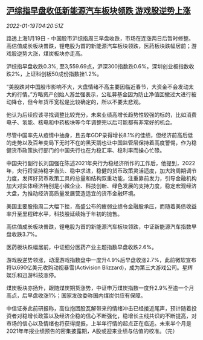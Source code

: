 <!--1642566663000-->
[沪综指早盘收低新能源汽车板块领跌 游戏股逆势上涨](https://cn.reuters.com/article/china-stock-market-morning-close-0119-idCNKBS2JT09J)
------

<div><i>2022-01-19T04:20:51Z</i></div><p>路透上海1月19日 - 中国股市沪综指周三早盘收跌，市场在连涨两日后暂时修整。高估值成长板块普跌，锂电股为首的新能源汽车板块领跌，医药板块跌幅居前；游戏股逆势大涨，煤炭板块亦走高。</p><p>沪综指早盘收跌0.3%, 至3,559.69点，沪深300指数跌0.6%。深圳创业板指数收跌2%，上证科创板50成份指数挫1.2%。</p><p>“美股跌对中国股市影响不大，大盘情绪不高主要因临近春节，大资金不会发动太大的行情。”方略资产创始人游兰强表示，公私募基金因为防止净值回撤过大进行被动降仓，但今年货币宽松是比较确定的，所以不要太悲观。</p><p>他认为后续应该寻找调整比较充分，未来业绩高增长趋势性较强的标的，比如消费电子、氢能、核电和中药板块等今年调整完以后可能都有非常好的机会。</p><p>尽管中国率先从疫情中抽身，且去年GDP录得增长8.1%的佳绩，但经济前高后低的走势以及百年变局下无时不在的黑天鹅也让中国监管层保持着高度警惕，作为稳健货币政策执行部门的中国央行也在为稳汇率、稳利率而操心忙碌。</p><p>中国央行副行长刘国强在陈述2021年央行为稳经济所作的工作后，他提到，2022年，央行将坚持稳字当头、稳中求进，稳健的货币政策灵活适度，加大跨周期调节力度，发挥好货币政策工具的总量和结构双重功能，注重靠前发力，引导金融机构加大对实体经济特别是小微企业、科技创新、绿色发展的支持力度，稳定宏观经济大盘，为推动经济高质量发展营造适宜的货币金融环境。</p><p>美国主要股指周二大幅下挫，高盛公布的疲弱业绩令金融股承压，而随着美债收益率升至里程碑水平，科技股延续始于年初的抛售。</p><p>高估值成长板块普跌，锂电股为首的新能源汽车板块领跌，中证新能源汽车指数早盘收跌3.7%。</p><p>医药板块跌幅居前，中证细分医药产业主题指数早盘收跌2.6%。</p><p>游戏股逆势领涨，动漫游戏指数盘中一度升4.9%后早盘收涨2.7%，此前微软宣布将以690亿美元收购动视暴雪(Activision Blizzard)，成为第三大游戏公司。星辉娱乐和迅游科技涨停。</p><p>煤炭板块亦扬升，跟随煤炭期货涨势，中证申万煤炭指数一度升2.9%至逾一个月高点，后早盘收涨1%；国家发改委称国内煤炭供应有保障。</p><p>中信证券此前研报称，高位抱团股瓦解带来的情绪冲击已经接近尾声，预计随着投资者对稳增长政策以及经济企稳的信心不断强化，稳增长主线共识的不断提高，对市场的信心以及情绪也将获得提振，上半年行情的起点正在临近。未来半个月是2021年年报业绩预告的密集披露期，A股或迎来业绩与估值的校准。（完）</p>
